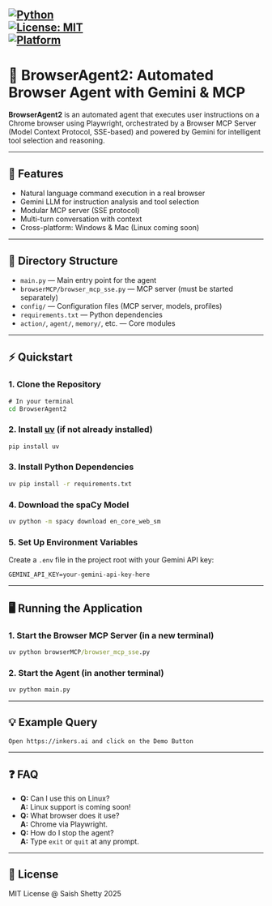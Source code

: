 [![Python](https://img.shields.io/badge/python-3.10%2B-blue?logo=python)](https://www.python.org/)  
[![License: MIT](https://img.shields.io/badge/license-MIT-green)](./LICENSE)  
[![Platform](https://img.shields.io/badge/platform-Windows%20%7C%20Mac-blue)](#)
---

# 🤖 BrowserAgent2: Automated Browser Agent with Gemini & MCP

**BrowserAgent2** is an automated agent that executes user instructions on a Chrome browser using Playwright, orchestrated by a Browser MCP Server (Model Context Protocol, SSE-based) and powered by Gemini for intelligent tool selection and reasoning.

---

## 🚀 Features
- Natural language command execution in a real browser
- Gemini LLM for instruction analysis and tool selection
- Modular MCP server (SSE protocol)
- Multi-turn conversation with context
- Cross-platform: Windows & Mac (Linux coming soon)

---

## 📁 Directory Structure
- `main.py` — Main entry point for the agent
- `browserMCP/browser_mcp_sse.py` — MCP server (must be started separately)
- `config/` — Configuration files (MCP server, models, profiles)
- `requirements.txt` — Python dependencies
- `action/`, `agent/`, `memory/`, etc. — Core modules

---

## ⚡ Quickstart

### 1. Clone the Repository
```cmd
# In your terminal
cd BrowserAgent2
```

### 2. Install [uv](https://github.com/astral-sh/uv) (if not already installed)
```cmd
pip install uv
```

### 3. Install Python Dependencies
```cmd
uv pip install -r requirements.txt
```

### 4. Download the spaCy Model
```cmd
uv python -m spacy download en_core_web_sm
```

### 5. Set Up Environment Variables
Create a `.env` file in the project root with your Gemini API key:
```env
GEMINI_API_KEY=your-gemini-api-key-here
```

---

## 🖥️ Running the Application

### 1. Start the Browser MCP Server (in a new terminal)
```cmd
uv python browserMCP/browser_mcp_sse.py
```

### 2. Start the Agent (in another terminal)
```cmd
uv python main.py
```

---

## 💡 Example Query
```
Open https://inkers.ai and click on the Demo Button
```

---

## ❓ FAQ
- **Q:** Can I use this on Linux?  
  **A:** Linux support is coming soon!
- **Q:** What browser does it use?  
  **A:** Chrome via Playwright.
- **Q:** How do I stop the agent?  
  **A:** Type `exit` or `quit` at any prompt.

---

## 📄 License
MIT License @ Saish Shetty 2025


